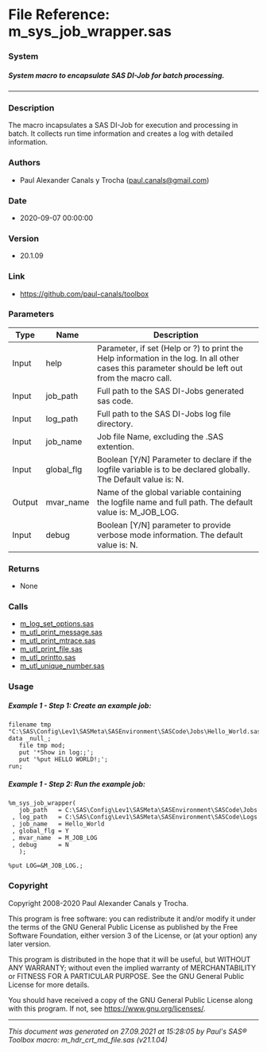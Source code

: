 # File Reference: m_sys_job_wrapper.sas

### System

##### System macro to encapsulate SAS DI-Job for batch processing.

***

### Description
The macro incapsulates a SAS DI-Job for execution and processing in batch. It collects run time information and creates a log with detailed information.

### Authors
* Paul Alexander Canals y Trocha (paul.canals@gmail.com)

### Date
* 2020-09-07 00:00:00

### Version
* 20.1.09

### Link
* https://github.com/paul-canals/toolbox

### Parameters
| Type | Name | Description |
| ---- | ---- | ----------- |
| Input | help | Parameter, if set (Help or ?) to print the Help information in the log. In all other cases this parameter should be left out from the macro call. |
| Input | job_path | Full path to the SAS DI-Jobs generated sas code. |
| Input | log_path | Full path to the SAS DI-Jobs log file directory. |
| Input | job_name | Job file Name, excluding the .SAS extention. |
| Input | global_flg | Boolean [Y/N] Parameter to declare if the logfile variable is to be declared globally. The Default value is: N. |
| Output | mvar_name | Name of the global variable containing the logfile name and full path. The default value is: M_JOB_LOG. |
| Input | debug | Boolean [Y/N] parameter to provide verbose mode information. The default value is: N. |

### Returns
* None

### Calls
* [m_log_set_options.sas](m_log_set_options.md)
* [m_utl_print_message.sas](m_utl_print_message.md)
* [m_utl_print_mtrace.sas](m_utl_print_mtrace.md)
* [m_utl_print_file.sas](m_utl_print_file.md)
* [m_utl_printto.sas](m_utl_printto.md)
* [m_utl_unique_number.sas](m_utl_unique_number.md)

### Usage

##### Example 1 - Step 1: Create an example job:
```sas
filename tmp "C:\SAS\Config\Lev1\SASMeta\SASEnvironment\SASCode\Jobs\Hello_World.sas";
data _null_;
   file tmp mod;
   put '*Show in log:;';
   put '%put HELLO WORLD!;';
run;
```

##### Example 1 - Step 2: Run the example job:
```sas
%m_sys_job_wrapper(
   job_path   = C:\SAS\Config\Lev1\SASMeta\SASEnvironment\SASCode\Jobs
 , log_path   = C:\SAS\Config\Lev1\SASMeta\SASEnvironment\SASCode\Logs
 , job_name   = Hello_World
 , global_flg = Y
 , mvar_name  = M_JOB_LOG
 , debug      = N
   );

%put LOG=&M_JOB_LOG.;
```

### Copyright
Copyright 2008-2020 Paul Alexander Canals y Trocha. 
 
This program is free software: you can redistribute it and/or modify 
it under the terms of the GNU General Public License as published by 
the Free Software Foundation, either version 3 of the License, or 
(at your option) any later version. 
 
This program is distributed in the hope that it will be useful, 
but WITHOUT ANY WARRANTY; without even the implied warranty of 
MERCHANTABILITY or FITNESS FOR A PARTICULAR PURPOSE. See the 
GNU General Public License for more details. 
 
You should have received a copy of the GNU General Public License 
along with this program. If not, see <https://www.gnu.org/licenses/>. 


***
*This document was generated on 27.09.2021 at 15:28:05  by Paul's SAS&reg; Toolbox macro: m_hdr_crt_md_file.sas (v21.1.04)*
